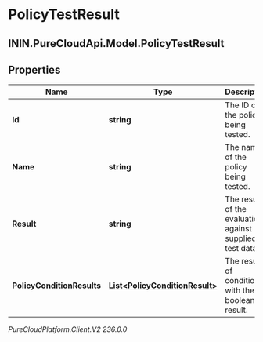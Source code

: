 # PolicyTestResult

## ININ.PureCloudApi.Model.PolicyTestResult

## Properties

|Name | Type | Description | Notes|
|------------ | ------------- | ------------- | -------------|
| **Id** | **string** | The ID of the policy being tested. | [optional] |
| **Name** | **string** | The name of the policy being tested. | [optional] |
| **Result** | **string** | The result of the evaluation against supplied test data. | [optional] |
| **PolicyConditionResults** | [**List&lt;PolicyConditionResult&gt;**](PolicyConditionResult) | The results of conditions, with their boolean result. | [optional] |



_PureCloudPlatform.Client.V2 236.0.0_
